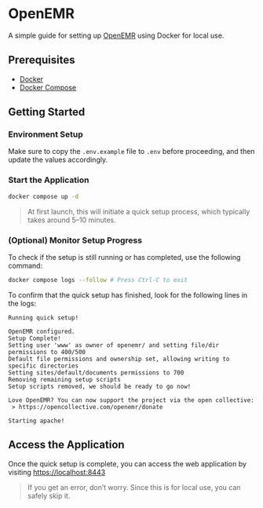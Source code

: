 # OpenEMR

A simple guide for setting up [OpenEMR](https://www.open-emr.org/) using Docker for local use.

## Prerequisites

- [Docker](https://www.docker.com/get-started)
- [Docker Compose](https://docs.docker.com/compose/)

## Getting Started

### Environment Setup

Make sure to copy the `.env.example` file to `.env` before proceeding, and then update the values accordingly.

### Start the Application

```sh
docker compose up -d
```

> At first launch, this will initiate a quick setup process, which typically takes around 5–10 minutes.

### (Optional) Monitor Setup Progress

To check if the setup is still running or has completed, use the following command:

```sh
docker compose logs --follow # Press Ctrl-C to exit
```

To confirm that the quick setup has finished, look for the following lines in the logs:

```
Running quick setup!

OpenEMR configured.
Setup Complete!
Setting user 'www' as owner of openemr/ and setting file/dir permissions to 400/500
Default file permissions and ownership set, allowing writing to specific directories
Setting sites/default/documents permissions to 700
Removing remaining setup scripts
Setup scripts removed, we should be ready to go now!

Love OpenEMR? You can now support the project via the open collective:
 > https://opencollective.com/openemr/donate

Starting apache!
```

## Access the Application

Once the quick setup is complete, you can access the web application by visiting [https://localhost:8443](https://localhost:8443)

> If you get an error, don’t worry. Since this is for local use, you can safely skip it.
